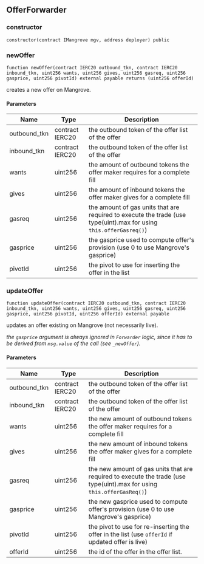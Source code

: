 ## OfferForwarder

### constructor

```solidity
constructor(contract IMangrove mgv, address deployer) public
```

### newOffer

```solidity
function newOffer(contract IERC20 outbound_tkn, contract IERC20 inbound_tkn, uint256 wants, uint256 gives, uint256 gasreq, uint256 gasprice, uint256 pivotId) external payable returns (uint256 offerId)
```

creates a new offer on Mangrove.

#### Parameters

| Name | Type | Description |
| ---- | ---- | ----------- |
| outbound_tkn | contract IERC20 | the outbound token of the offer list of the offer |
| inbound_tkn | contract IERC20 | the outbound token of the offer list of the offer |
| wants | uint256 | the amount of outbound tokens the offer maker requires for a complete fill |
| gives | uint256 | the amount of inbound tokens the offer maker gives for a complete fill |
| gasreq | uint256 | the amount of gas units that are required to execute the trade (use type(uint).max for using `this.offerGasreq()`) |
| gasprice | uint256 | the gasprice used to compute offer's provision (use 0 to use Mangrove's gasprice) |
| pivotId | uint256 | the pivot to use for inserting the offer in the list |

### updateOffer

```solidity
function updateOffer(contract IERC20 outbound_tkn, contract IERC20 inbound_tkn, uint256 wants, uint256 gives, uint256 gasreq, uint256 gasprice, uint256 pivotId, uint256 offerId) external payable
```

updates an offer existing on Mangrove (not necessarily live).

_the `gasprice` argument is always ignored in `Forwarder` logic, since it has to be derived from `msg.value` of the call (see `_newOffer`)._

#### Parameters

| Name | Type | Description |
| ---- | ---- | ----------- |
| outbound_tkn | contract IERC20 | the outbound token of the offer list of the offer |
| inbound_tkn | contract IERC20 | the outbound token of the offer list of the offer |
| wants | uint256 | the new amount of outbound tokens the offer maker requires for a complete fill |
| gives | uint256 | the new amount of inbound tokens the offer maker gives for a complete fill |
| gasreq | uint256 | the new amount of gas units that are required to execute the trade (use type(uint).max for using `this.offerGasReq()`) |
| gasprice | uint256 | the new gasprice used to compute offer's provision (use 0 to use Mangrove's gasprice) |
| pivotId | uint256 | the pivot to use for re-inserting the offer in the list (use `offerId` if updated offer is live) |
| offerId | uint256 | the id of the offer in the offer list. |

